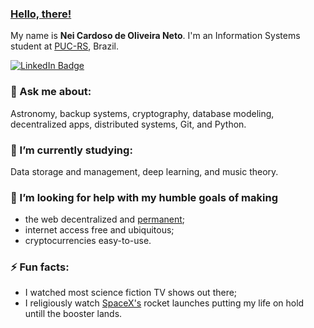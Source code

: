 ### [Hello, there!](https://www.youtube.com/watch?v=eaEMSKzqGAg) 

My name is **Nei Cardoso de Oliveira Neto**. I'm an Information Systems student at [PUC-RS](http://www.pucrs.br/en/), Brazil.

[![LinkedIn Badge](https://img.shields.io/badge/LinkedIn-%230077B5.svg?&style=flat-square&logo=linkedin&logoColor=white&link=linkedin.com/in/neineto/)](https://www.linkedin.com/in/neineto/)
<!--
#### 🔭 I’m currently working on:

Several personal projects. Most of which hosted here.
-->
### 💬 Ask me about:

Astronomy, backup systems, cryptography, database modeling, decentralized apps, distributed systems, Git, and Python.

### 🌱 I’m currently studying:

Data storage and management, deep learning, and music theory. 

### :telescope: I’m looking for help with my humble goals of making

- the web decentralized and [permanent](https://www.wired.com/2016/06/inventors-internet-trying-build-truly-permanent-web/);
- internet access free and ubiquitous;
- cryptocurrencies easy-to-use.

### ⚡ Fun facts:

- I watched most science fiction TV shows out there;
- I religiously watch [SpaceX's](https://www.youtube.com/channel/UCtI0Hodo5o5dUb67FeUjDeA) rocket launches putting my life on hold untill the booster lands.
